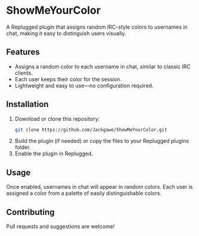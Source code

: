 # ShowMeYourColor

A Replugged plugin that assigns random IRC-style colors to usernames in chat, making it easy to distinguish users visually.

## Features

- Assigns a random color to each username in chat, similar to classic IRC clients.
- Each user keeps their color for the session.
- Lightweight and easy to use—no configuration required.

## Installation

1. Download or clone this repository:
   ```sh
   git clone https://github.com/Jackgawe/ShowMeYourColor.git
   ```
2. Build the plugin (if needed) or copy the files to your Replugged plugins folder.
3. Enable the plugin in Replugged.

## Usage

Once enabled, usernames in chat will appear in random colors. Each user is assigned a color from a palette of easily distinguishable colors.

## Contributing

Pull requests and suggestions are welcome!
